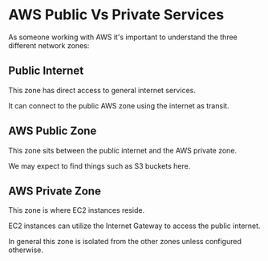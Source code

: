 # AWS Public Vs Private Services

As someone working with AWS it's important to understand the three different network zones:

## Public Internet

This zone has direct access to general internet services.

It can connect to the public AWS zone using the internet as transit.

## AWS Public Zone

This zone sits between the public internet and the AWS private zone.

We may expect to find things such as S3 buckets here.

## AWS Private Zone

This zone is where EC2 instances reside.

EC2 instances can utilize the Internet Gateway to access the public internet.

In general this zone is isolated from the other zones unless configured otherwise.
